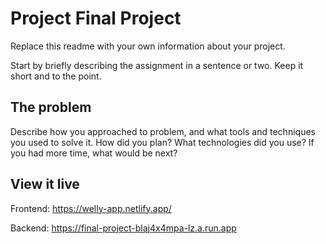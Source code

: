 # Project Final Project

Replace this readme with your own information about your project.

Start by briefly describing the assignment in a sentence or two. Keep it short and to the point.

## The problem

Describe how you approached to problem, and what tools and techniques you used to solve it. How did you plan? What technologies did you use? If you had more time, what would be next?

## View it live

Frontend:
https://welly-app.netlify.app/

Backend:
https://final-project-blaj4x4mpa-lz.a.run.app